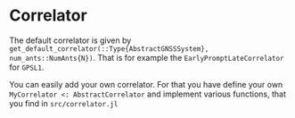 # Correlator

The default correlator is given by
`get_default_correlator(::Type{AbstractGNSSSystem}, num_ants::NumAnts{N})`.
That is for example the `EarlyPromptLateCorrelator` for `GPSL1`.

You can easily add your own correlator. For that you have define your own
`MyCorrelator <: AbstractCorrelator` and implement various functions, that you find in
`src/correlator.jl`
